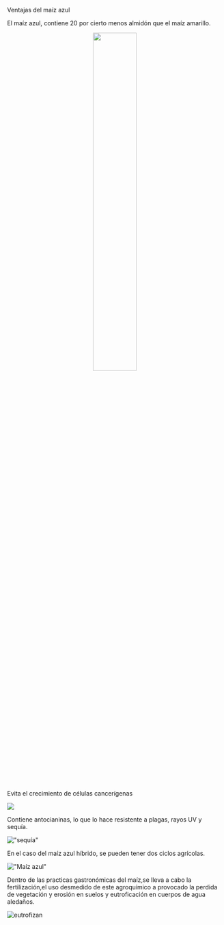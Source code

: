 
Ventajas del maíz azul
 
El maíz azul, contiene 20 por cierto menos almidón que el maíz amarillo.

<p align="center">
  <img src="http://www.placeresorganicos.com/wp-content/uploads/2015/04/po_maiz_IZQ.jpg" width=45%>
</p>

Evita el crecimiento de células cancerígenas  

<p aling="center">
 <img src="http://www.delmaiz.info/wp-content/uploads/2017/02/maiz-morado-0.jpg">
</p>
 
Contiene antocianinas, lo que lo hace resistente a plagas, rayos UV y sequía.

 !["sequía"](http://img.emol.com/2012/08/03/maiz-granos-sequia-alza_10542.jpg)

En el caso del maíz azul híbrido, se pueden tener dos ciclos agrícolas.  

!["Maíz azul"](http://www.elfinanciero.com.mx/files/article_main/uploads/2015/07/02/5595f56ed5005.jpg)

Dentro de las practicas gastronómicas del maíz,se lleva a cabo la fertilización,el uso desmedido de este agroquímico a provocado la perdida de vegetación y erosión en suelos y eutroficación en cuerpos de agua aledaños.   

![eutrofizan](https://allyouneedisbiology.files.wordpress.com/2016/10/eutrofizacion_as_conchas_2011-05-31d.jpg?w=474)








